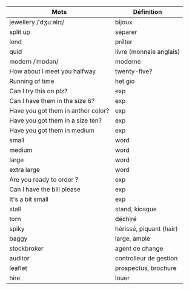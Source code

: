 Mots    					  		| Définition
---     					  		| ---
jewellery  /ˈdʒuːəlrɪ/				| bijoux
split up							| séparer
lend 								| prêter
quid								| livre (monnaie anglais)
modern /ˈmɒdən/						| moderne
How about I meet you halfway		| twenty-five?
Running of time 					| het gio
Can I try this on plz?				| exp
Can I have them in the size 6?  	| exp
Have you got them in anthor color? 	| exp
Have you got them in a size ten? 	| exp
Have you got them in medium			| exp
small 								| word
medium								| word
large								| word
extra large							| word
Are you ready to order ?			| exp
Can I have the bill please			| exp
It's a bit small 					| exp
stall								| stand, kiosque
torn								| déchiré
spiky								| hérissé, piquant (hair)
baggy								| large, ample
stockbroker							| agent de change
auditor								| controlleur de gestion
leaflet								| prospectus, brochure
hire								| louer

